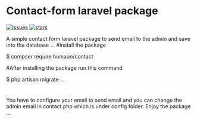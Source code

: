 # Contact-form laravel package

[![Issues](https://img.shields.io/github/issues/humaon/contact-form.svg?style=flat-square)](https://github.com/humaon/contact-form/stargazers)
[![stars](https://img.shields.io/github/stars/humaon/contact-form.svg?style=flat-square)](https://packagist.org/packages/guzzlehttp/guzzle)



A simple contact form laravel package to send email to the admin and save into the database
...
#Install the package

$ compser require humaon/contact



#After installing the package run this command

$ php artisan migrate 
...
#
You have to configure your email to send email and you can change
the admin email in contact.php which is under config folder.
Enjoy the package
...
